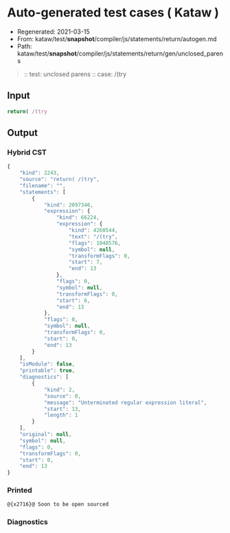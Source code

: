 # Auto-generated test cases ( Kataw )
- Regenerated: 2021-03-15
- From: kataw/test/__snapshot__/compiler/js/statements/return/autogen.md
- Path: kataw/test/__snapshot__/compiler/js/statements/return/gen/unclosed_parens
> :: test: unclosed parens
> :: case: /(try
## Input

`````js
return( /(try
`````

## Output

### Hybrid CST

```javascript
{
    "kind": 2243,
    "source": "return( /(try",
    "filename": "",
    "statements": [
        {
            "kind": 2097346,
            "expression": {
                "kind": 66224,
                "expression": {
                    "kind": 4260544,
                    "text": "/(try",
                    "flags": 1048576,
                    "symbol": null,
                    "transformFlags": 0,
                    "start": 7,
                    "end": 13
                },
                "flags": 0,
                "symbol": null,
                "transformFlags": 0,
                "start": 6,
                "end": 13
            },
            "flags": 0,
            "symbol": null,
            "transformFlags": 0,
            "start": 0,
            "end": 13
        }
    ],
    "isModule": false,
    "printable": true,
    "diagnostics": [
        {
            "kind": 2,
            "source": 0,
            "message": "Unterminated regular expression literal",
            "start": 13,
            "length": 1
        }
    ],
    "original": null,
    "symbol": null,
    "flags": 0,
    "transformFlags": 0,
    "start": 0,
    "end": 13
}
```

### Printed

```javascript
@{x2716}@ Soon to be open sourced
```

### Diagnostics

```javascript

```

